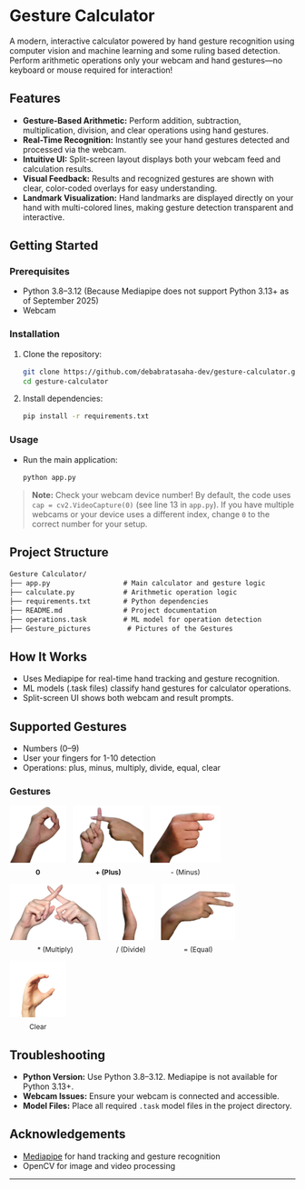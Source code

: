 # Gesture Calculator

A modern, interactive calculator powered by hand gesture recognition using computer vision and machine learning and some ruling based detection. Perform arithmetic operations only your webcam and hand gestures—no keyboard or mouse required for interaction!

## Features

- **Gesture-Based Arithmetic:** Perform addition, subtraction, multiplication, division, and clear operations using hand gestures.
- **Real-Time Recognition:** Instantly see your hand gestures detected and processed via the webcam.
- **Intuitive UI:** Split-screen layout displays both your webcam feed and calculation results.
- **Visual Feedback:** Results and recognized gestures are shown with clear, color-coded overlays for easy understanding.
- **Landmark Visualization:** Hand landmarks are displayed directly on your hand with multi-colored lines, making gesture detection transparent and interactive.

## Getting Started

### Prerequisites
- Python 3.8–3.12 (Because Mediapipe does not support Python 3.13+ as of September 2025)
- Webcam

### Installation
1. Clone the repository:
	 ```sh
	 git clone https://github.com/debabratasaha-dev/gesture-calculator.git
	 cd gesture-calculator
	 ```
2. Install dependencies:
	 ```sh
	 pip install -r requirements.txt
	 ```

### Usage
- Run the main application:
	```sh
	python app.py
	```
> **Note:**
> Check your webcam device number! By default, the code uses `cap = cv2.VideoCapture(0)` (see line 13 in `app.py`). If you have multiple webcams or your device uses a different index, change `0` to the correct number for your setup.
## Project Structure
```
Gesture Calculator/
├── app.py                  # Main calculator and gesture logic
├── calculate.py            # Arithmetic operation logic
├── requirements.txt        # Python dependencies
├── README.md               # Project documentation
├── operations.task         # ML model for operation detection
├── Gesture_pictures         # Pictures of the Gestures
```

## How It Works
- Uses Mediapipe for real-time hand tracking and gesture recognition.
- ML models (.task files) classify hand gestures for calculator operations.
- Split-screen UI shows both webcam and result prompts.

## Supported Gestures
- Numbers (0–9)
- User your fingers for 1-10 detection
- Operations: plus, minus, multiply, divide, equal, clear
### Gestures
<!-- place inside your README.md -->
<div style="display:flex; flex-wrap:wrap; gap:12px; align-items:flex-start;">
  <figure style="margin:0; text-align:center;">
    <img src="Gesture_pictures/0.png" alt="gesture1">
    <figcaption style="font-size:12px; margin-top:6px;"><strong>0</strong></figcaption>
  </figure>

  <figure style="margin:0; text-align:center;">
    <img src="Gesture_pictures/plus.png" alt="gesture2">
    <figcaption style="font-size:12px; margin-top:6px;"><strong>+ (Plus)</strong></figcaption>
  </figure>

  <figure style="margin:0; text-align:center;">
    <img src="Gesture_pictures/minus.png" alt="gesture3">
    <figcaption style="font-size:12px; margin-top:6px;">- (Minus)</figcaption>
  </figure>
  <figure style="margin:0; text-align:center;">
    <img src="Gesture_pictures/multiply.jpg" alt="gesture3">
    <figcaption style="font-size:12px; margin-top:6px;">* (Multiply)</figcaption>
  </figure>
  <figure style="margin:0; text-align:center;">
    <img src="Gesture_pictures/divide.png" alt="gesture3">
    <figcaption style="font-size:12px; margin-top:6px;">/ (Divide)</figcaption>
  </figure>
  <figure style="margin:0; text-align:center;">
    <img src="Gesture_pictures/equal.png" alt="gesture3">
    <figcaption style="font-size:12px; margin-top:6px;">= (Equal)</figcaption>
  </figure>
  <figure style="margin:0; text-align:center;">
    <img src="Gesture_pictures/clear.jpg" alt="gesture3">
    <figcaption style="font-size:12px; margin-top:6px;">Clear</figcaption>
  </figure>

  <!-- add more figures as needed -->
</div>

## Troubleshooting
- **Python Version:** Use Python 3.8–3.12. Mediapipe is not available for Python 3.13+.
- **Webcam Issues:** Ensure your webcam is connected and accessible.
- **Model Files:** Place all required `.task` model files in the project directory.

## Acknowledgements
- [Mediapipe](https://ai.google.dev/edge/mediapipe/solutions/guide) for hand tracking and gesture recognition
- OpenCV for image and video processing
---